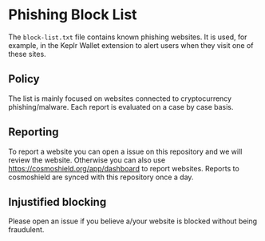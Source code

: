 # Phishing Block List
The `block-list.txt` file contains known phishing websites. It is used, for example, in the Keplr Wallet extension to alert users when they visit one of these sites.

## Policy
The list is mainly focused on websites connected to cryptocurrency phishing/malware. Each report is evaluated on a case by case basis. 

## Reporting
To report a website you can open a issue on this repository and we will review the website. Otherwise you can also use https://cosmoshield.org/app/dashboard to report websites.
Reports to cosmoshield are synced with this repository once a day. 

## Injustified blocking
Please open an issue if you believe a/your website is blocked without being fraudulent.
